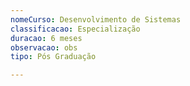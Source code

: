 ```yaml
---
nomeCurso: Desenvolvimento de Sistemas
classificacao: Especialização
duracao: 6 meses
observacao: obs
tipo: Pós Graduação

---
```


